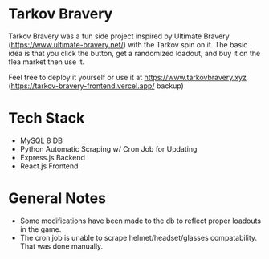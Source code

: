 # Tarkov Bravery
Tarkov Bravery was a fun side project inspired by Ultimate Bravery (https://www.ultimate-bravery.net/) with the Tarkov spin on it. The basic idea is that you click the button, get a randomized loadout, and buy it on the flea market then use it. </br>

Feel free to deploy it yourself or use it at https://www.tarkovbravery.xyz (https://tarkov-bravery-frontend.vercel.app/ backup)

# Tech Stack
- MySQL 8 DB
- Python Automatic Scraping w/ Cron Job for Updating
- Express.js Backend
- React.js Frontend

# General Notes
- Some modifications have been made to the db to reflect proper loadouts in the game.
- The cron job is unable to scrape helmet/headset/glasses compatability. That was done manually.
